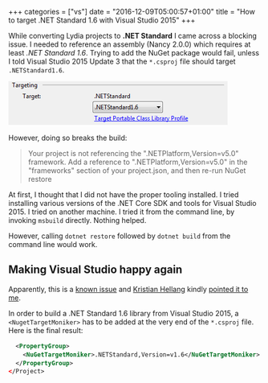 +++
categories = ["vs"]
date = "2016-12-09T05:00:57+01:00"
title = "How to target .NET Standard 1.6 with Visual Studio 2015"
+++

While converting Lydia projects to **.NET Standard** I came across a blocking
issue. I needed to reference an assembly (Nancy 2.0.0) which requires at least
_.NET Standard 1.6_. Trying to add the NuGet package would fail, unless I told
Visual Studio 2015 Update 3 that the `*.csproj` file should target `.NETStandard1.6`.

![Library Settings in Visual Studio 2015](targeting-netstandard16.png) 

However, doing so breaks the build:

> Your project is not referencing the ".NETPlatform,Version=v5.0" framework.
> Add a reference to ".NETPlatform,Version=v5.0" in the "frameworks" section
> of your project.json, and then re-run NuGet restore

At first, I thought that I did not have the proper tooling installed. I tried
installing various versions of the .NET Core SDK and tools for Visual Studio 2015.
I tried on another machine. I tried it from the command line, by invoking `msbuild`
directly. Nothing helped.

However, calling `dotnet restore` followed by `dotnet build` from the command
line would work.

## Making Visual Studio happy again

Apparently, this is a [known issue](https://github.com/dotnet/roslyn/issues/12918)
and [Kristian Hellang](https://github.com/khellang) kindly [pointed it to me](https://github.com/NancyFx/Nancy/issues/2647).

In order to build a .NET Standard 1.6 library from Visual Studio 2015, a
`<NugetTargetMoniker>` has to be added at the very end of the `*.csproj` file.
Here is the final result:

```xml
  <PropertyGroup>
    <NuGetTargetMoniker>.NETStandard,Version=v1.6</NuGetTargetMoniker>
  </PropertyGroup>
</Project>
```
